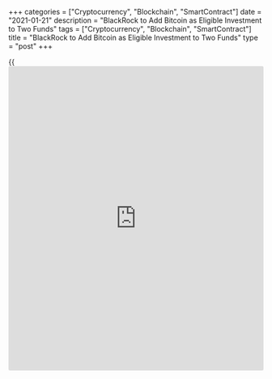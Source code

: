 +++
categories = ["Cryptocurrency", "Blockchain", "SmartContract"]
date = "2021-01-21"
description = "BlackRock to Add Bitcoin as Eligible Investment to Two Funds"
tags = ["Cryptocurrency", "Blockchain", "SmartContract"]
title = "BlackRock to Add Bitcoin as Eligible Investment to Two Funds"
type = "post"
+++

{{<iframe id="large-banner" src="https://www.bounty.group/#slide=27.0" width="100%" height="600" scrolling="no" style="border: 0px solid rgb(216, 221, 230); border-radius: 3px;">}}

BlackRock Inc is adding [bitcoin](https://www.letsplayfx.com/blog/forex-for-bitcoin/) futures as an eligible investment to two
funds, a company filing showed, in a move to bring the world of
cryptocurrency to its clients.

The world’s largest asset manager said it could use [bitcoin](https://www.letsplayfx.com/blog/forex-for-bitcoin/) derivatives
for its funds BlackRock Strategic Income Opportunities and BlackRock
Global Allocation Fund Inc.

The funds will invest only in cash-settled [bitcoin](https://www.letsplayfx.com/blog/forex-for-bitcoin/) futures traded on
commodity exchanges registered with the Commodity Futures Trading
Commission, the company said in a filing to the Securities and Exchange
Commission on Wednesday.

Chief Executive Officer Larry Fink had said at the Council of Foreign
Relations in December that [bitcoin](https://www.letsplayfx.com/blog/forex-for-bitcoin/) is seeing big giant moves every day
and could possibly evolve into a global market.

Earlier this month, Bitcoin, the world’s most popular cryptocurrency,
hit a record high of $40,000, rallying more than 900% from a low in
March and having only just breached $20,000 in mid-December.

A BlackRock spokesperson declined to comment beyond the filings when
[contact](https://www.playgroundfx.com/contact/)ed by Reuters.

_Reporting by Radhika Anilkumar and Bhargav Acharya in Bengaluru;
Editing by Arun Koyyur_

_Source:[Reuters][1]_

   1. /geturl/index/ebb313ada14975822fefb8d9070ad4395fd05ec5/